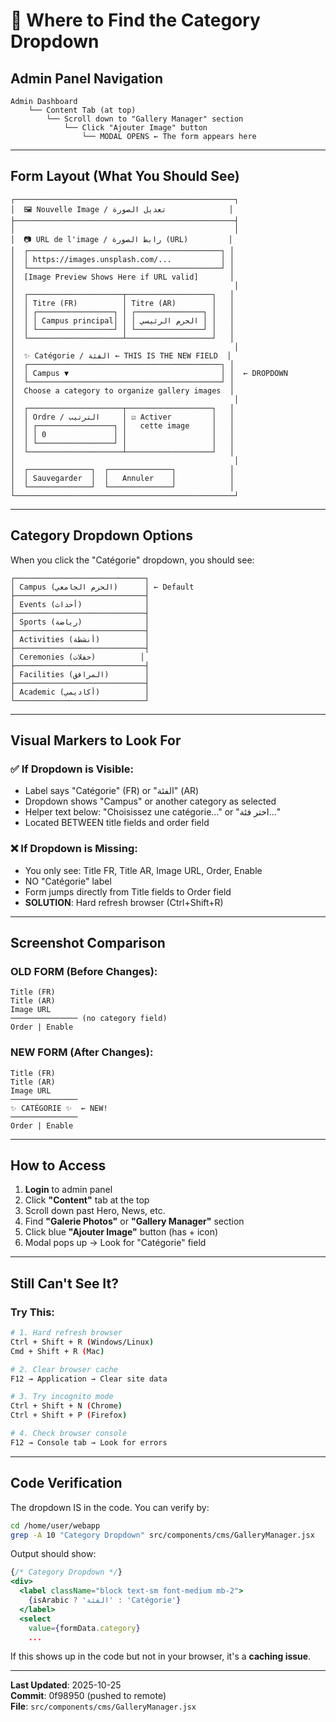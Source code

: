 # 📍 Where to Find the Category Dropdown

## Admin Panel Navigation

```
Admin Dashboard
    └── Content Tab (at top)
        └── Scroll down to "Gallery Manager" section
            └── Click "Ajouter Image" button
                └── MODAL OPENS ← The form appears here
```

---

## Form Layout (What You Should See)

```
┌─────────────────────────────────────────────────┐
│  🖼️ Nouvelle Image / تعديل الصورة              │
├─────────────────────────────────────────────────┤
│                                                 │
│  📷 URL de l'image / رابط الصورة (URL)         │
│  ┌───────────────────────────────────────────┐ │
│  │ https://images.unsplash.com/...           │ │
│  └───────────────────────────────────────────┘ │
│  [Image Preview Shows Here if URL valid]       │
│                                                 │
│  ┌─────────────────────┬───────────────────┐   │
│  │ Titre (FR)          │ Titre (AR)        │   │
│  │ ┌─────────────────┐ │ ┌───────────────┐ │   │
│  │ │ Campus principal│ │ │ الحرم الرئيسي │ │   │
│  │ └─────────────────┘ │ └───────────────┘ │   │
│  └─────────────────────┴───────────────────┘   │
│                                                 │
│  ✨ Catégorie / الفئة ← THIS IS THE NEW FIELD  │
│  ┌───────────────────────────────────────────┐ │
│  │ Campus ▼                                  │ │  ← DROPDOWN
│  └───────────────────────────────────────────┘ │
│  Choose a category to organize gallery images  │
│                                                 │
│  ┌─────────────────────┬───────────────────┐   │
│  │ Ordre / الترتيب     │ ☑ Activer         │   │
│  │ ┌─────────────────┐ │   cette image     │   │
│  │ │ 0               │ │                   │   │
│  │ └─────────────────┘ │                   │   │
│  └─────────────────────┴───────────────────┘   │
│                                                 │
│  ┌──────────────┐  ┌──────────────┐            │
│  │ Sauvegarder  │  │   Annuler    │            │
│  └──────────────┘  └──────────────┘            │
└─────────────────────────────────────────────────┘
```

---

## Category Dropdown Options

When you click the "Catégorie" dropdown, you should see:

```
┌─────────────────────────────┐
│ Campus (الحرم الجامعي)      │ ← Default
├─────────────────────────────┤
│ Events (أحداث)              │
├─────────────────────────────┤
│ Sports (رياضة)              │
├─────────────────────────────┤
│ Activities (أنشطة)          │
├─────────────────────────────┤
│ Ceremonies (حفلات)          │
├─────────────────────────────┤
│ Facilities (المرافق)        │
├─────────────────────────────┤
│ Academic (أكاديمي)          │
└─────────────────────────────┘
```

---

## Visual Markers to Look For

### ✅ If Dropdown is Visible:
- Label says "Catégorie" (FR) or "الفئة" (AR)
- Dropdown shows "Campus" or another category as selected
- Helper text below: "Choisissez une catégorie..." or "اختر فئة..."
- Located BETWEEN title fields and order field

### ❌ If Dropdown is Missing:
- You only see: Title FR, Title AR, Image URL, Order, Enable
- NO "Catégorie" label
- Form jumps directly from Title fields to Order field
- **SOLUTION**: Hard refresh browser (Ctrl+Shift+R)

---

## Screenshot Comparison

### OLD FORM (Before Changes):
```
Title (FR)
Title (AR)
Image URL
─────────────── (no category field)
Order | Enable
```

### NEW FORM (After Changes):
```
Title (FR)
Title (AR)
Image URL
───────────────
✨ CATÉGORIE ✨  ← NEW!
───────────────
Order | Enable
```

---

## How to Access

1. **Login** to admin panel
2. Click **"Content"** tab at the top
3. Scroll down past Hero, News, etc.
4. Find **"Galerie Photos"** or **"Gallery Manager"** section
5. Click blue **"Ajouter Image"** button (has + icon)
6. Modal pops up → Look for "Catégorie" field

---

## Still Can't See It?

### Try This:
```bash
# 1. Hard refresh browser
Ctrl + Shift + R (Windows/Linux)
Cmd + Shift + R (Mac)

# 2. Clear browser cache
F12 → Application → Clear site data

# 3. Try incognito mode
Ctrl + Shift + N (Chrome)
Ctrl + Shift + P (Firefox)

# 4. Check browser console
F12 → Console tab → Look for errors
```

---

## Code Verification

The dropdown IS in the code. You can verify by:

```bash
cd /home/user/webapp
grep -A 10 "Category Dropdown" src/components/cms/GalleryManager.jsx
```

Output should show:
```jsx
{/* Category Dropdown */}
<div>
  <label className="block text-sm font-medium mb-2">
    {isArabic ? 'الفئة' : 'Catégorie'}
  </label>
  <select
    value={formData.category}
    ...
```

If this shows up in the code but not in your browser, it's a **caching issue**.

---

**Last Updated**: 2025-10-25  
**Commit**: 0f98950 (pushed to remote)  
**File**: `src/components/cms/GalleryManager.jsx`
